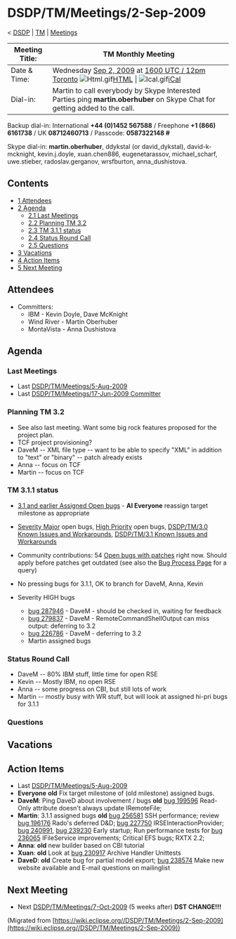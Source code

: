 

DSDP/TM/Meetings/2-Sep-2009
===========================

< [DSDP](./DSDP "DSDP")‎ | [TM](./DSDP/TM "DSDP/TM")‎ | [Meetings](./DSDP/TM/Meetings "DSDP/TM/Meetings")

| Meeting Title: | **TM Monthly Meeting** |
| --- | --- |
| Date & Time: | Wednesday [Sep 2, 2009](./index.php?title=Sep_2,_2009&action=edit&redlink=1 "Sep 2, 2009 (page does not exist)") at [1600 UTC / 12pm Toronto](http://www.timeanddate.com/worldclock/fixedtime.html?month=9&day=2&year=2009&hour=16&min=00&sec=0&p1=0)   ![Html.gif](https://raw.githubusercontent.com/wiki/eclipse-datatools/.github/images/Html.gif)[HTML](http://www.google.com/calendar/embed?src=vn70im36r00qeusu8nme50cils@group.calendar.google.com&ctz=Canada/Toronto) \| ![Ical.gif](https://raw.githubusercontent.com/wiki/eclipse-datatools/.github/images/Ical.gif)[iCal](http://www.google.com/calendar/ical/vn70im36r00qeusu8nme50cils@group.calendar.google.com/public/basic.ics) |
| Dial-in: | Martin to call everybody by Skype   Interested Parties ping **martin.oberhuber** on Skype Chat for getting added to the call. |

Backup dial-in: International **+44 (0)1452 567588** / Freephone **+1 (866) 6161738** / UK **08712460713** / Passcode: **0587322148 #**

Skype dial-in: **martin.oberhuber**, ddykstal (or david\_dykstal), david-k-mcknight, kevin.j.doyle, xuan.chen886, eugenetarassov, michael\_scharf, uwe.stieber, radoslav.gerganov, wrsfburton, anna_dushistova.  

Contents
--------

*   [1 Attendees](#Attendees)
*   [2 Agenda](#Agenda)
    *   [2.1 Last Meetings](#Last-Meetings)
    *   [2.2 Planning TM 3.2](#Planning-TM-3.2)
    *   [2.3 TM 3.1.1 status](#TM-3.1.1-status)
    *   [2.4 Status Round Call](#Status-Round-Call)
    *   [2.5 Questions](#Questions)
*   [3 Vacations](#Vacations)
*   [4 Action Items](#Action-Items)
*   [5 Next Meeting](#Next-Meeting)

Attendees
---------

*   Committers:
    *   IBM - Kevin Doyle, Dave McKnight
    *   Wind River - Martin Oberhuber
    *   MontaVista - Anna Dushistova

Agenda
------

### Last Meetings

*   Last [DSDP/TM/Meetings/5-Aug-2009](./DSDP/TM/Meetings/5-Aug-2009 "DSDP/TM/Meetings/5-Aug-2009")
*   Last [DSDP/TM/Meetings/17-Jun-2009 Committer](./DSDP/TM/Meetings/17-Jun-2009_Committer "DSDP/TM/Meetings/17-Jun-2009 Committer")

### Planning TM 3.2

*   See also last meeting. Want some big rock features proposed for the project plan.
*   TCF project provisioning?
*   DaveM -- XML file type -- want to be able to specify "XML" in addition to "text" or "binary" -- patch already exists
*   Anna -- focus on TCF
*   Martin -- focus on TCF

### TM 3.1.1 status

*   [3.1 and earlier Assigned Open bugs](https://bugs.eclipse.org/bugs/buglist.cgi?query_format=advanced&product=Target+Management&target_milestone=3.0&target_milestone=3.0.1&target_milestone=3.0.2&target_milestone=3.1+M2&target_milestone=3.1+M3&target_milestone=3.1+M4&target_milestone=3.1+M5&target_milestone=3.1+M6&target_milestone=3.1+M7&target_milestone=3.1+RC1&target_milestone=3.1+RC2&target_milestone=3.1+RC3&target_milestone=3.1+RC4&target_milestone=3.1&bug_status=UNCONFIRMED&bug_status=NEW&bug_status=ASSIGNED&bug_status=REOPENED&cmdtype=doit) \- **AI Everyone** reassign target milestone as appropriate
*   [Severity Major](https://bugs.eclipse.org/bugs/buglist.cgi?query_format=advanced&classification=DSDP&product=Target+Management&bug_status=UNCONFIRMED&bug_status=NEW&bug_status=ASSIGNED&bug_status=REOPENED&bug_severity=blocker&bug_severity=critical&bug_severity=major&cmdtype=doit) open bugs, [High Priority](https://bugs.eclipse.org/bugs/buglist.cgi?query_format=advanced&classification=DSDP&product=Target+Management&bug_status=UNCONFIRMED&bug_status=NEW&bug_status=ASSIGNED&bug_status=REOPENED&cmdtype=doit&field0-0-0=priority&type0-0-0=regexp&value0-0-0=P%5B12%5D&field0-0-1=bug_severity&type0-0-1=regexp&value0-0-1=blocker%7Ccritical%7Cmajor) open bugs, [DSDP/TM/3.0 Known Issues and Workarounds](./DSDP/TM/3.0_Known_Issues_and_Workarounds "DSDP/TM/3.0 Known Issues and Workarounds"), [DSDP/TM/3.1 Known Issues and Workarounds](./DSDP/TM/3.1_Known_Issues_and_Workarounds "DSDP/TM/3.1 Known Issues and Workarounds")
*   Community contributions: 54 [Open bugs with patches](https://bugs.eclipse.org/bugs/buglist.cgi?query_format=advanced&classification=DSDP&product=Target+Management&bug_status=UNCONFIRMED&bug_status=NEW&bug_status=ASSIGNED&bug_status=REOPENED&cmdtype=doit&field0-0-0=attachments.ispatch&type0-0-0=equals&value0-0-0=1) right now. Should apply before patches get outdated (see also the [Bug Process Page](https://www.eclipse.org/dsdp/tm/development/bug_process.php) for a query)

*   No pressing bugs for 3.1.1, OK to branch for DaveM, Anna, Kevin
*   Severity HIGH bugs
    *   [bug 287946](https://bugs.eclipse.org/bugs/show_bug.cgi?id=287946) \- DaveM - should be checked in, waiting for feedback
    *   [bug 279837](https://bugs.eclipse.org/bugs/show_bug.cgi?id=279837) \- DaveM - RemoteCommandShellOutput can miss output: deferring to 3.2
    *   [bug 226786](https://bugs.eclipse.org/bugs/show_bug.cgi?id=226786) \- DaveM - deferring to 3.2
    *   Martin assigned bugs

### Status Round Call

*   DaveM -- 80% IBM stuff, little time for open RSE
*   Kevin -- Mostly IBM, no open RSE
*   Anna -- some progress on CBI, but still lots of work
*   Martin -- mostly busy with WR stuff, but will look at assigned hi-pri bugs for 3.1.1

### Questions

Vacations
---------

Action Items
------------

*   Last [DSDP/TM/Meetings/5-Aug-2009](./DSDP/TM/Meetings/5-Aug-2009 "DSDP/TM/Meetings/5-Aug-2009")
*   **Everyone** **old** Fix target milestone of (old milestone) assigned bugs.
*   **DaveM**: Ping DaveD about involvement / bugs **old** [bug 199596](https://bugs.eclipse.org/bugs/show_bug.cgi?id=199596) Read-Only attribute doesn't always update IRemoteFile;
*   **Martin**: 3.1.1 assigned bugs **old** [bug 256581](https://bugs.eclipse.org/bugs/show_bug.cgi?id=256581) SSH performance; review [bug 196176](https://bugs.eclipse.org/bugs/show_bug.cgi?id=196176) Rado's deferred D&D; [bug 227750](https://bugs.eclipse.org/bugs/show_bug.cgi?id=227750) IRSEInteractionProvider; [bug 240991](https://bugs.eclipse.org/bugs/show_bug.cgi?id=240991), [bug 239230](https://bugs.eclipse.org/bugs/show_bug.cgi?id=239230) Early startup; Run performance tests for [bug 236065](https://bugs.eclipse.org/bugs/show_bug.cgi?id=236065) IFileService improvements; Critical EFS bugs; RXTX 2.2;
*   **Anna**: **old** new builder based on CBI tutorial
*   **Xuan**: **old** Look at [bug 230917](https://bugs.eclipse.org/bugs/show_bug.cgi?id=230917) Archive Handler Unittests
*   **DaveD**: **old** Create bug for partial model export; [bug 238574](https://bugs.eclipse.org/bugs/show_bug.cgi?id=238574) Make new website available and E-mail questions on mailinglist

Next Meeting
------------

*   Next [DSDP/TM/Meetings/7-Oct-2009](./DSDP/TM/Meetings/7-Oct-2009 "DSDP/TM/Meetings/7-Oct-2009") (5 weeks after) **DST CHANGE!!!**


(Migrated from [https://wiki.eclipse.org//DSDP/TM/Meetings/2-Sep-2009](https://wiki.eclipse.org//DSDP/TM/Meetings/2-Sep-2009))